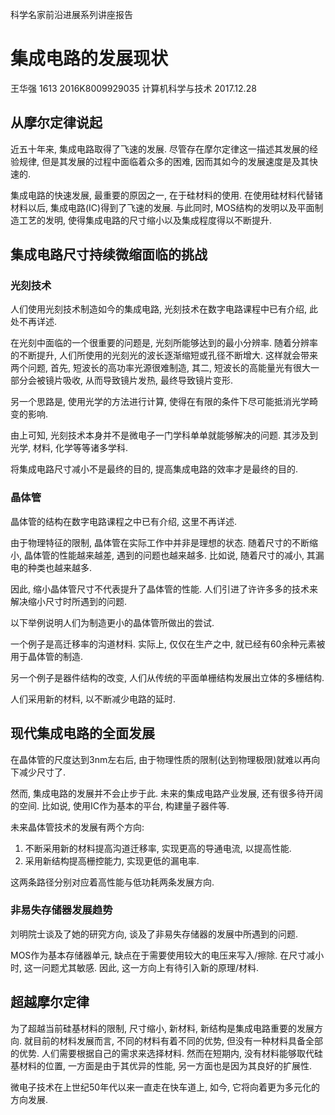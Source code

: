 
科学名家前沿进展系列讲座报告

# 集成电路的发展现状

王华强 1613
2016K8009929035
计算机科学与技术
2017.12.28


## 从摩尔定律说起

近五十年来, 集成电路取得了飞速的发展. 尽管存在摩尔定律这一描述其发展的经验规律, 但是其发展的过程中面临着众多的困难, 因而其如今的发展速度是及其快速的.

集成电路的快速发展, 最重要的原因之一, 在于硅材料的使用. 在使用硅材料代替锗材料以后, 集成电路(IC)得到了飞速的发展. 与此同时, MOS结构的发明以及平面制造工艺的发明, 使得集成电路的尺寸缩小以及集成程度得以不断提升.

## 集成电路尺寸持续微缩面临的挑战

### 光刻技术

人们使用光刻技术制造如今的集成电路, 光刻技术在数字电路课程中已有介绍, 此处不再详述. 

在光刻中面临的一个很重要的问题是, 光刻所能够达到的最小分辨率. 随着分辨率的不断提升, 人们所使用的光刻光的波长逐渐缩短或孔径不断增大. 这样就会带来两个问题, 首先, 短波长的高功率光源很难制造, 其二, 短波长的高能量光有很大一部分会被镜片吸收, 从而导致镜片发热, 最终导致镜片变形.

另一个思路是, 使用光学的方法进行计算, 使得在有限的条件下尽可能抵消光学畸变的影响.

由上可知, 光刻技术本身并不是微电子一门学科单单就能够解决的问题. 其涉及到光学, 材料, 化学等等诸多学科.

将集成电路尺寸减小不是最终的目的, 提高集成电路的效率才是最终的目的.

### 晶体管

晶体管的结构在数字电路课程之中已有介绍, 这里不再详述.

由于物理特征的限制, 晶体管在实际工作中并非是理想的状态. 随着尺寸的不断缩小, 晶体管的性能越来越差, 遇到的问题也越来越多. 比如说, 随着尺寸的减小, 其漏电的种类也越来越多.

因此, 缩小晶体管尺寸不代表提升了晶体管的性能. 人们引进了许许多多的技术来解决缩小尺寸时所遇到的问题. 

以下举例说明人们为制造更小的晶体管所做出的尝试.

一个例子是高迁移率的沟道材料. 实际上, 仅仅在生产之中, 就已经有60余种元素被用于晶体管的制造. 

另一个例子是器件结构的改变, 人们从传统的平面单栅结构发展出立体的多栅结构.

人们采用新的材料, 以不断减少电路的延时.

## 现代集成电路的全面发展

在晶体管的尺度达到3nm左右后, 由于物理性质的限制(达到物理极限)就难以再向下减少尺寸了.

然而, 集成电路的发展并不会止步于此. 未来的集成电路产业发展, 还有很多待开阔的空间. 比如说, 使用IC作为基本的平台, 构建量子器件等.

未来晶体管技术的发展有两个方向:

1. 不断采用新的材料提高沟道迁移率, 实现更高的导通电流, 以提高性能.
1. 采用新结构提高栅控能力, 实现更低的漏电率.

这两条路径分别对应着高性能与低功耗两条发展方向.

### 非易失存储器发展趋势

刘明院士谈及了她的研究方向, 谈及了非易失存储器的发展中所遇到的问题.

MOS作为基本存储器单元, 缺点在于需要使用较大的电压来写入/擦除. 在尺寸减小时, 这一问题尤其敏感. 因此, 这一方向上有待引入新的原理/材料.

## 超越摩尔定律

为了超越当前硅基材料的限制, 尺寸缩小, 新材料, 新结构是集成电路重要的发展方向. 就目前的材料发展而言, 不同的材料有着不同的优势, 但没有一种材料具备全部的优势. 人们需要根据自己的需求来选择材料. 然而在短期内, 没有材料能够取代硅基材料的位置, 一方面是由于其优异的性能, 另一方面也是因为其良好的扩展性.

微电子技术在上世纪50年代以来一直走在快车道上, 如今, 它将向着更为多元化的方向发展.